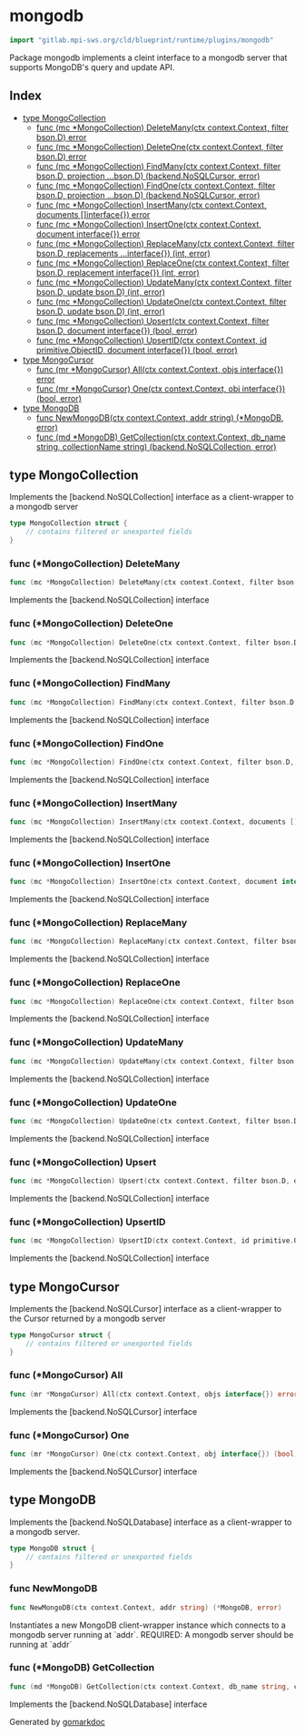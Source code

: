 <!-- Code generated by gomarkdoc. DO NOT EDIT -->

# mongodb

```go
import "gitlab.mpi-sws.org/cld/blueprint/runtime/plugins/mongodb"
```

Package mongodb implements a cleint interface to a mongodb server that supports MongoDB's query and update API.

## Index

- [type MongoCollection](<#MongoCollection>)
  - [func \(mc \*MongoCollection\) DeleteMany\(ctx context.Context, filter bson.D\) error](<#MongoCollection.DeleteMany>)
  - [func \(mc \*MongoCollection\) DeleteOne\(ctx context.Context, filter bson.D\) error](<#MongoCollection.DeleteOne>)
  - [func \(mc \*MongoCollection\) FindMany\(ctx context.Context, filter bson.D, projection ...bson.D\) \(backend.NoSQLCursor, error\)](<#MongoCollection.FindMany>)
  - [func \(mc \*MongoCollection\) FindOne\(ctx context.Context, filter bson.D, projection ...bson.D\) \(backend.NoSQLCursor, error\)](<#MongoCollection.FindOne>)
  - [func \(mc \*MongoCollection\) InsertMany\(ctx context.Context, documents \[\]interface\{\}\) error](<#MongoCollection.InsertMany>)
  - [func \(mc \*MongoCollection\) InsertOne\(ctx context.Context, document interface\{\}\) error](<#MongoCollection.InsertOne>)
  - [func \(mc \*MongoCollection\) ReplaceMany\(ctx context.Context, filter bson.D, replacements ...interface\{\}\) \(int, error\)](<#MongoCollection.ReplaceMany>)
  - [func \(mc \*MongoCollection\) ReplaceOne\(ctx context.Context, filter bson.D, replacement interface\{\}\) \(int, error\)](<#MongoCollection.ReplaceOne>)
  - [func \(mc \*MongoCollection\) UpdateMany\(ctx context.Context, filter bson.D, update bson.D\) \(int, error\)](<#MongoCollection.UpdateMany>)
  - [func \(mc \*MongoCollection\) UpdateOne\(ctx context.Context, filter bson.D, update bson.D\) \(int, error\)](<#MongoCollection.UpdateOne>)
  - [func \(mc \*MongoCollection\) Upsert\(ctx context.Context, filter bson.D, document interface\{\}\) \(bool, error\)](<#MongoCollection.Upsert>)
  - [func \(mc \*MongoCollection\) UpsertID\(ctx context.Context, id primitive.ObjectID, document interface\{\}\) \(bool, error\)](<#MongoCollection.UpsertID>)
- [type MongoCursor](<#MongoCursor>)
  - [func \(mr \*MongoCursor\) All\(ctx context.Context, objs interface\{\}\) error](<#MongoCursor.All>)
  - [func \(mr \*MongoCursor\) One\(ctx context.Context, obj interface\{\}\) \(bool, error\)](<#MongoCursor.One>)
- [type MongoDB](<#MongoDB>)
  - [func NewMongoDB\(ctx context.Context, addr string\) \(\*MongoDB, error\)](<#NewMongoDB>)
  - [func \(md \*MongoDB\) GetCollection\(ctx context.Context, db\_name string, collectionName string\) \(backend.NoSQLCollection, error\)](<#MongoDB.GetCollection>)


<a name="MongoCollection"></a>
## type MongoCollection

Implements the \[backend.NoSQLCollection\] interface as a client\-wrapper to a mongodb server

```go
type MongoCollection struct {
    // contains filtered or unexported fields
}
```

<a name="MongoCollection.DeleteMany"></a>
### func \(\*MongoCollection\) DeleteMany

```go
func (mc *MongoCollection) DeleteMany(ctx context.Context, filter bson.D) error
```

Implements the \[backend.NoSQLCollection\] interface

<a name="MongoCollection.DeleteOne"></a>
### func \(\*MongoCollection\) DeleteOne

```go
func (mc *MongoCollection) DeleteOne(ctx context.Context, filter bson.D) error
```

Implements the \[backend.NoSQLCollection\] interface

<a name="MongoCollection.FindMany"></a>
### func \(\*MongoCollection\) FindMany

```go
func (mc *MongoCollection) FindMany(ctx context.Context, filter bson.D, projection ...bson.D) (backend.NoSQLCursor, error)
```

Implements the \[backend.NoSQLCollection\] interface

<a name="MongoCollection.FindOne"></a>
### func \(\*MongoCollection\) FindOne

```go
func (mc *MongoCollection) FindOne(ctx context.Context, filter bson.D, projection ...bson.D) (backend.NoSQLCursor, error)
```

Implements the \[backend.NoSQLCollection\] interface

<a name="MongoCollection.InsertMany"></a>
### func \(\*MongoCollection\) InsertMany

```go
func (mc *MongoCollection) InsertMany(ctx context.Context, documents []interface{}) error
```

Implements the \[backend.NoSQLCollection\] interface

<a name="MongoCollection.InsertOne"></a>
### func \(\*MongoCollection\) InsertOne

```go
func (mc *MongoCollection) InsertOne(ctx context.Context, document interface{}) error
```

Implements the \[backend.NoSQLCollection\] interface

<a name="MongoCollection.ReplaceMany"></a>
### func \(\*MongoCollection\) ReplaceMany

```go
func (mc *MongoCollection) ReplaceMany(ctx context.Context, filter bson.D, replacements ...interface{}) (int, error)
```

Implements the \[backend.NoSQLCollection\] interface

<a name="MongoCollection.ReplaceOne"></a>
### func \(\*MongoCollection\) ReplaceOne

```go
func (mc *MongoCollection) ReplaceOne(ctx context.Context, filter bson.D, replacement interface{}) (int, error)
```

Implements the \[backend.NoSQLCollection\] interface

<a name="MongoCollection.UpdateMany"></a>
### func \(\*MongoCollection\) UpdateMany

```go
func (mc *MongoCollection) UpdateMany(ctx context.Context, filter bson.D, update bson.D) (int, error)
```

Implements the \[backend.NoSQLCollection\] interface

<a name="MongoCollection.UpdateOne"></a>
### func \(\*MongoCollection\) UpdateOne

```go
func (mc *MongoCollection) UpdateOne(ctx context.Context, filter bson.D, update bson.D) (int, error)
```

Implements the \[backend.NoSQLCollection\] interface

<a name="MongoCollection.Upsert"></a>
### func \(\*MongoCollection\) Upsert

```go
func (mc *MongoCollection) Upsert(ctx context.Context, filter bson.D, document interface{}) (bool, error)
```

Implements the \[backend.NoSQLCollection\] interface

<a name="MongoCollection.UpsertID"></a>
### func \(\*MongoCollection\) UpsertID

```go
func (mc *MongoCollection) UpsertID(ctx context.Context, id primitive.ObjectID, document interface{}) (bool, error)
```

Implements the \[backend.NoSQLCollection\] interface

<a name="MongoCursor"></a>
## type MongoCursor

Implements the \[backend.NoSQLCursor\] interface as a client\-wrapper to the Cursor returned by a mongodb server

```go
type MongoCursor struct {
    // contains filtered or unexported fields
}
```

<a name="MongoCursor.All"></a>
### func \(\*MongoCursor\) All

```go
func (mr *MongoCursor) All(ctx context.Context, objs interface{}) error
```

Implements the \[backend.NoSQLCursor\] interface

<a name="MongoCursor.One"></a>
### func \(\*MongoCursor\) One

```go
func (mr *MongoCursor) One(ctx context.Context, obj interface{}) (bool, error)
```

Implements the \[backend.NoSQLCursor\] interface

<a name="MongoDB"></a>
## type MongoDB

Implements the \[backend.NoSQLDatabase\] interface as a client\-wrapper to a mongodb server.

```go
type MongoDB struct {
    // contains filtered or unexported fields
}
```

<a name="NewMongoDB"></a>
### func NewMongoDB

```go
func NewMongoDB(ctx context.Context, addr string) (*MongoDB, error)
```

Instantiates a new MongoDB client\-wrapper instance which connects to a mongodb server running at \`addr\`. REQUIRED: A mongodb server should be running at \`addr\`

<a name="MongoDB.GetCollection"></a>
### func \(\*MongoDB\) GetCollection

```go
func (md *MongoDB) GetCollection(ctx context.Context, db_name string, collectionName string) (backend.NoSQLCollection, error)
```

Implements the \[backend.NoSQLDatabase\] interface

Generated by [gomarkdoc](<https://github.com/princjef/gomarkdoc>)
